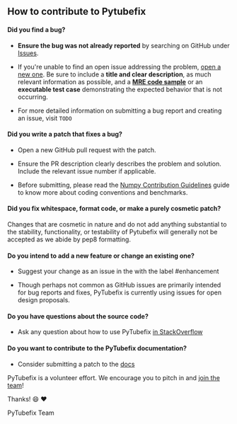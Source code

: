 ## How to contribute to Pytubefix

#### **Did you find a bug?**

* **Ensure the bug was not already reported** by searching on GitHub under [Issues](https://github.com/JuanBindez/pytubefix/issues).

* If you're unable to find an open issue addressing the problem, [open a new one](https://github.com/JuanBindez/pytubefix/issues/new). Be sure to include a **title and clear description**, as much relevant information as possible, and a **[MRE code sample](https://stackoverflow.com/help/minimal-reproducible-example)** or an **executable test case** demonstrating the expected behavior that is not occurring.

* For more detailed information on submitting a bug report and creating an issue, visit `TODO`

#### **Did you write a patch that fixes a bug?**

* Open a new GitHub pull request with the patch.

* Ensure the PR description clearly describes the problem and solution. Include the relevant issue number if applicable.

* Before submitting, please read the [Numpy Contribution Guidelines](https://numpy.org/devdocs/dev/index.html) guide to know more about coding conventions and benchmarks.

#### **Did you fix whitespace, format code, or make a purely cosmetic patch?**

Changes that are cosmetic in nature and do not add anything substantial to the stability, functionality, or testability of Pytubefix will generally not be accepted as we abide by pep8 formatting.

#### **Do you intend to add a new feature or change an existing one?**

* Suggest your change as an issue in the with the label #enhancement

* Though perhaps not common as GitHub issues are primarily intended for bug reports and fixes, PyTubefix is currently using issues for open design proposals.

#### **Do you have questions about the source code?**

* Ask any question about how to use PyTubefix [in StackOverflow](https://stackoverflow.com/questions/tagged/pytubefix)

#### **Do you want to contribute to the PyTubefix documentation?**

* Consider submitting a patch to the [docs](https://github.com/JuanBindez/pytubefix/tree/main/docs)

PyTubefix is a volunteer effort. We encourage you to pitch in and [join the team](https://contributors.rubyonrails.org)!

Thanks! :smile: :heart:

PyTubefix Team
